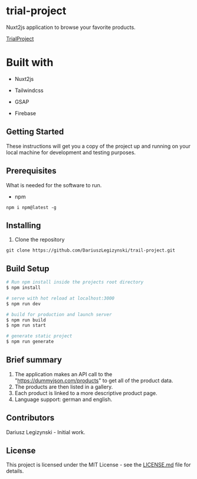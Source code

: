# trial-project

Nuxt2js application to browse your favorite products.

[TrialProject]

# Built with

* Nuxt2js

* Tailwindcss

* GSAP

* Firebase

## Getting Started

These instructions will get you a copy of the project up and running on your local machine for development and testing purposes.

## Prerequisites

What is needed for the software to run.

* npm

`npm i npm@latest -g`

## Installing

1. Clone the repository

`git clone https://github.com/DariuszLegizynski/trail-project.git`

## Build Setup

```bash
# Run npm install inside the projects root directory
$ npm install

# serve with hot reload at localhost:3000
$ npm run dev

# build for production and launch server
$ npm run build
$ npm run start

# generate static project
$ npm run generate
```

## Brief summary

1. The application makes an API call to the "https://dummyjson.com/products" to get all of the product data.
2. The products are then listed in a gallery.
3. Each product is linked to a more descriptive product page.
4. Language support: german and english.

## Contributors

Dariusz Legizynski - Initial work.

## License

This project is licensed under the MIT License - see the [LICENSE.md] file for details.

[TrialProject]: https://nuxt-trial-73c66.web.app/
[LICENSE.md]: https://github.com/DariuszLegizynski/trail-project/blob/main/LICENSE